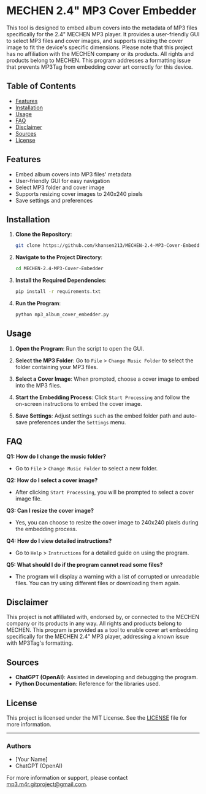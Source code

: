 # MECHEN 2.4" MP3 Cover Embedder

This tool is designed to embed album covers into the metadata of MP3 files specifically for the 2.4" MECHEN MP3 player. It provides a user-friendly GUI to select MP3 files and cover images, and supports resizing the cover image to fit the device's specific dimensions. Please note that this project has no affiliation with the MECHEN company or its products. All rights and products belong to MECHEN. This program addresses a formatting issue that prevents MP3Tag from embedding cover art correctly for this device.

## Table of Contents

- [Features](#features)
- [Installation](#installation)
- [Usage](#usage)
- [FAQ](#faq)
- [Disclaimer](#disclaimer)
- [Sources](#sources)
- [License](#license)

## Features

- Embed album covers into MP3 files' metadata
- User-friendly GUI for easy navigation
- Select MP3 folder and cover image
- Supports resizing cover images to 240x240 pixels
- Save settings and preferences

## Installation

1. **Clone the Repository**:
    ```bash
    git clone https://github.com/khansen213/MECHEN-2.4-MP3-Cover-Embedder.git
    ```

2. **Navigate to the Project Directory**:
    ```bash
    cd MECHEN-2.4-MP3-Cover-Embedder
    ```

3. **Install the Required Dependencies**:
    ```bash
    pip install -r requirements.txt
    ```

4. **Run the Program**:
    ```bash
    python mp3_album_cover_embedder.py
    ```

## Usage

1. **Open the Program**:
    Run the script to open the GUI.

2. **Select the MP3 Folder**:
    Go to `File` > `Change Music Folder` to select the folder containing your MP3 files.

3. **Select a Cover Image**:
    When prompted, choose a cover image to embed into the MP3 files.

4. **Start the Embedding Process**:
    Click `Start Processing` and follow the on-screen instructions to embed the cover image.

5. **Save Settings**:
    Adjust settings such as the embed folder path and auto-save preferences under the `Settings` menu.

## FAQ

**Q1: How do I change the music folder?**
- Go to `File` > `Change Music Folder` to select a new folder.

**Q2: How do I select a cover image?**
- After clicking `Start Processing`, you will be prompted to select a cover image file.

**Q3: Can I resize the cover image?**
- Yes, you can choose to resize the cover image to 240x240 pixels during the embedding process.

**Q4: How do I view detailed instructions?**
- Go to `Help` > `Instructions` for a detailed guide on using the program.

**Q5: What should I do if the program cannot read some files?**
- The program will display a warning with a list of corrupted or unreadable files. You can try using different files or downloading them again.

## Disclaimer

This project is not affiliated with, endorsed by, or connected to the MECHEN company or its products in any way. All rights and products belong to MECHEN. This program is provided as a tool to enable cover art embedding specifically for the MECHEN 2.4" MP3 player, addressing a known issue with MP3Tag's formatting.

## Sources

- **ChatGPT (OpenAI)**: Assisted in developing and debugging the program.
- **Python Documentation**: Reference for the libraries used.

## License

This project is licensed under the MIT License. See the [LICENSE](LICENSE) file for more information.

---

### Authors

- [Your Name]
- ChatGPT (OpenAI)

For more information or support, please contact mp3.m4r.gitproject@gmail.com.
